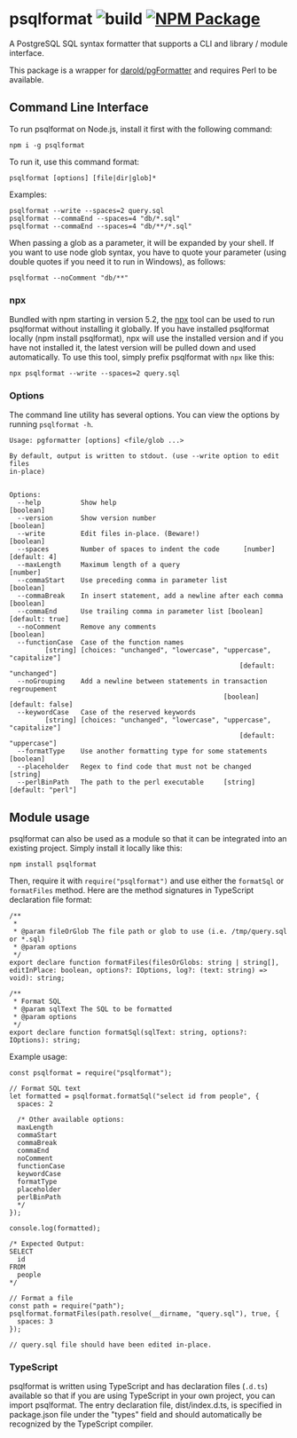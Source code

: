 # psqlformat ![build](https://github.com/bradymholt/psqlformat/workflows/build/badge.svg) [![NPM Package](https://img.shields.io/npm/v/psqlformat.svg)](https://www.npmjs.com/package/psqlformat)

A PostgreSQL SQL syntax formatter that supports a CLI and library / module interface.

This package is a wrapper for [darold/pgFormatter](https://github.com/darold/pgFormatter) and requires Perl to be available.

## Command Line Interface

To run psqlformat on Node.js, install it first with the following command:

```
npm i -g psqlformat
```

To run it, use this command format:

```
psqlformat [options] [file|dir|glob]*
```

Examples:

```
psqlformat --write --spaces=2 query.sql
psqlformat --commaEnd --spaces=4 "db/*.sql"
psqlformat --commaEnd --spaces=4 "db/**/*.sql"
```

When passing a glob as a parameter, it will be expanded by your shell.  If you want to use node glob syntax, you have to quote your parameter (using double quotes if you need it to run in Windows), as follows:

```
psqlformat --noComment "db/**"
```

### npx

Bundled with npm starting in version 5.2, the [npx](https://github.com/zkat/npx) tool can be used to run psqlformat without installing it globally.  If you have installed psqlformat locally (npm install psqlformat), npx will use the installed version and if you have not installed it, the latest version will be pulled down and used automatically.  To use this tool, simply prefix psqlformat with `npx` like this:

```
npx psqlformat --write --spaces=2 query.sql
```

### Options

The command line utility has several options. You can view the options by running `psqlformat -h`.

```
Usage: pgformatter [options] <file/glob ...>

By default, output is written to stdout. (use --write option to edit files
in-place)


Options:
  --help          Show help                                            [boolean]
  --version       Show version number                                  [boolean]
  --write         Edit files in-place. (Beware!)                       [boolean]
  --spaces        Number of spaces to indent the code      [number] [default: 4]
  --maxLength     Maximum length of a query                             [number]
  --commaStart    Use preceding comma in parameter list                [boolean]
  --commaBreak    In insert statement, add a newline after each comma  [boolean]
  --commaEnd      Use trailing comma in parameter list [boolean] [default: true]
  --noComment     Remove any comments                                  [boolean]
  --functionCase  Case of the function names
         [string] [choices: "unchanged", "lowercase", "uppercase", "capitalize"]
                                                          [default: "unchanged"]
  --noGrouping    Add a newline between statements in transaction regroupement
                                                      [boolean] [default: false]
  --keywordCase   Case of the reserved keywords
         [string] [choices: "unchanged", "lowercase", "uppercase", "capitalize"]
                                                          [default: "uppercase"]
  --formatType    Use another formatting type for some statements      [boolean]
  --placeholder   Regex to find code that must not be changed           [string]
  --perlBinPath   The path to the perl executable     [string] [default: "perl"]
```

## Module usage

psqlformat can also be used as a module so that it can be integrated into an existing project.  Simply install it locally like this:

```
npm install psqlformat
```

Then, require it with `require("psqlformat")` and use either the `formatSql` or `formatFiles` method.  Here are the method signatures in TypeScript declaration file format:

```
/**
 *
 * @param fileOrGlob The file path or glob to use (i.e. /tmp/query.sql or *.sql)
 * @param options
 */
export declare function formatFiles(filesOrGlobs: string | string[], editInPlace: boolean, options?: IOptions, log?: (text: string) => void): string;

/**
 * Format SQL
 * @param sqlText The SQL to be formatted
 * @param options
 */
export declare function formatSql(sqlText: string, options?: IOptions): string;

```

Example usage:

```
const psqlformat = require("psqlformat");

// Format SQL text
let formatted = psqlformat.formatSql("select id from people", {
  spaces: 2
 
  /* Other available options:
  maxLength
  commaStart
  commaBreak
  commaEnd
  noComment
  functionCase
  keywordCase
  formatType
  placeholder
  perlBinPath
  */
});

console.log(formatted);

/* Expected Output:
SELECT
  id
FROM
  people
*/

// Format a file
const path = require("path");
psqlformat.formatFiles(path.resolve(__dirname, "query.sql"), true, {    
  spaces: 3 
});

// query.sql file should have been edited in-place.
```

### TypeScript

psqlformat is written using TypeScript and has declaration files (`.d.ts`) available so that if you are using TypeScript in your own project,
you can import psqlformat.  The entry declaration file, dist/index.d.ts, is specified in package.json file under the "types" field and should automatically be recognized by the TypeScript compiler.
